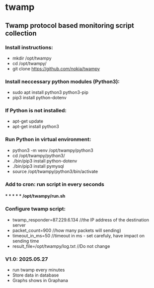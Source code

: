 # twamp
## Twamp protocol based monitoring script collection
### Install instructions:
 - mkdir /opt/twampy
 - cd /opt/twampy/
 -  git clone https://github.com/nokia/twampy

### Install neccessary python modules (Python3):
 - sudo apt install python3 python3-pip
 - pip3 install python-dotenv

### If Python is not installed:
 - apt-get update
 - apt-get install python3

### Run Python in virtual environment:
 - python3 -m venv /opt/twampy/python3
 - cd /opt/twampy/python3/
 - ./bin/pip3 install python-dotenv
 - ./bin/pip3 install pymysql
 - source /opt/twampy/python3/bin/activate

### Add to cron: run script in every seconds
#### * * * * * /opt/twampy/run.sh

### Configure twamp script:
- twamp_responder=87.229.6.134          //the IP address of the destination server
- packet_count=900                 //how many packets will sending)
- timeout_in_ms=50                 //timeout in ms - set carefuly, have impact on sending time
- result_file=/opt/twampy/log.txt  //Do not change

### V1.0: 2025.05.27
 - run twamp every minutes
 - Store data in database
 - Graphs shows in Graphana
